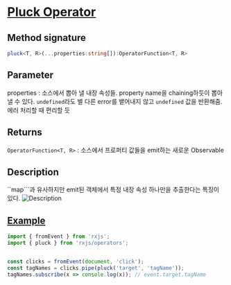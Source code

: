 # [Pluck Operator](https://rxjs-dev.firebaseapp.com/api/operators/pluck)


## Method signature
```typescript
pluck<T, R>(...properties:string[]):OperatorFunction<T, R>
```

## Parameter
properties : 소스에서 뽑아 낼 내장 속성들. property name을 chaining하듯이 뽑아낼 수 있다.
```undefined```라도 별 다른 error를 뱉어내지 않고 ```undefined``` 값을 반환해줌. 에러 처리할 때 편리할 듯

## Returns
```OperatorFunction<T, R>``` : 소스에서 프로퍼티 값들을 emit하는 새로운 Observable

## Description
``map```과 유사하지만 emit된 객체에서 특정 내장 속성 하나만을 추출한다는 특징이 있다.
![Description](https://rxjs-dev.firebaseapp.com/assets/images/marble-diagrams/pluck.png)

## [Example](https://stackblitz.com/run?devtoolsheight=50)
```typescript
import { fromEvent } from 'rxjs';
import { pluck } from 'rxjs/operators';


const clicks = fromEvent(document, 'click');
const tagNames = clicks.pipe(pluck('target', 'tagName'));
tagNames.subscribe(x => console.log(x)); // event.target.tagName
```